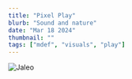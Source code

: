 ```yaml
---
title: "Pixel Play"
blurb: "Sound and nature"
date: "Mar 18 2024"
thumbnail: ""
tags: ["mdef", "visuals", "play"]
---
```


![Jaleo](/astro-sphere.jpg)

